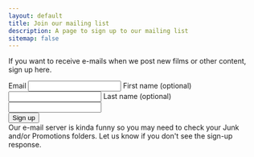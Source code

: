 ```yaml
---
layout: default
title: Join our mailing list
description: A page to sign up to our mailing list
sitemap: false
---
```


<div class="row">
<div class="col-md-8" markdown="1">

If you want to receive e-mails when we post new films or other content, sign up here.

<form action="https://mail-list.whatisnuclear.com/forms/nfrm_weLJnLY5"
class="form-horizontal"
method="post"
>
  <div class="form-group">
    <label for="contact_email">
      Email
    </label>
    <input class="form-control" id="contact_email" name="contact[email]" type="email"/>
    <label for="contact_first_name">
      First name (optional)
    </label>
    <input class="form-control" id="contact_first_name" name="contact[first_name]"
    type="text"/>
    <label for="contact_last_name">
      Last name (optional)
    </label>
    <input class="form-control" id="contact_last_name" name="contact[last_name]"
    type="text"/>
  <input aria-hidden="true" autocomplete="off" name="h[url]" novalidate="novalidate" style="display: none"/>
  <div class="flex flex-col">
    <div class="h-captcha" data-sitekey="1fa4838a-5fd8-40d4-8950-77bec74c7990" data-theme="light">
    </div>
    <script async="async" defer="defer" src="https://hcaptcha.com/1/api.js">
    </script>
  </div>
  <div class="flex justify-start">
    <button class="btn btn-success m-2">
      Sign up
    </button>
  </div>
  </div>
  <div class="text-xs">
    Our e-mail server is kinda funny so you may need to check your Junk and/or Promotions folders. Let us know if you don&#39;t see the sign-up response.
  </div>
</form>

</div>
</div>
